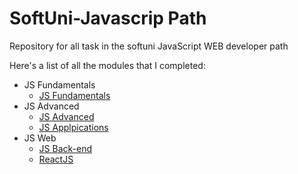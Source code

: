 # SoftUni-Javascrip Path
Repository for all task in the softuni JavaScript WEB developer path

Here's a list of all the modules that I completed:

* JS Fundamentals
  * [JS Fundamentals](https://github.com/PetarPetrov01/SoftUni-Javascript-Path/tree/main/Javascript-Fundamentals)
* JS Advanced
  * [JS Advanced](https://github.com/PetarPetrov01/SoftUni-Javascript-Path/tree/main/Javascript-Advanced)
  * [JS Applpications](https://github.com/PetarPetrov01/SoftUni-Javascript-Path/tree/main/JS-Applications)
* JS Web
  * [JS Back-end](https://github.com/PetarPetrov01/SoftUni-Javascript-Path/tree/main/JS-Back-End)
  * [ReactJS](https://github.com/PetarPetrov01/SoftUni-Javascript-Path/tree/main/React-JS)

